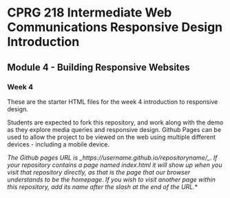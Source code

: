 # CPRG 218 Intermediate Web Communications Responsive Design Introduction
## Module 4 - Building Responsive Websites
### Week 4
These are the starter HTML files for the week 4 introduction to responsive design.

Students are expected to fork this repository, and work along with the demo as they explore media queries and responsive design. Github Pages can be used to allow the project to be viewed on the web using multiple different devices - including a mobile device.

**The Github pages URL is _https://username*.github.io/repositoryname/_. If your repository contains a page named _index.html_ it will show up when you visit that repository directly, as that is the page that our browser understands to be the homepage. If you wish to visit another page within this repository, add its name after the slash at the end of the URL.**